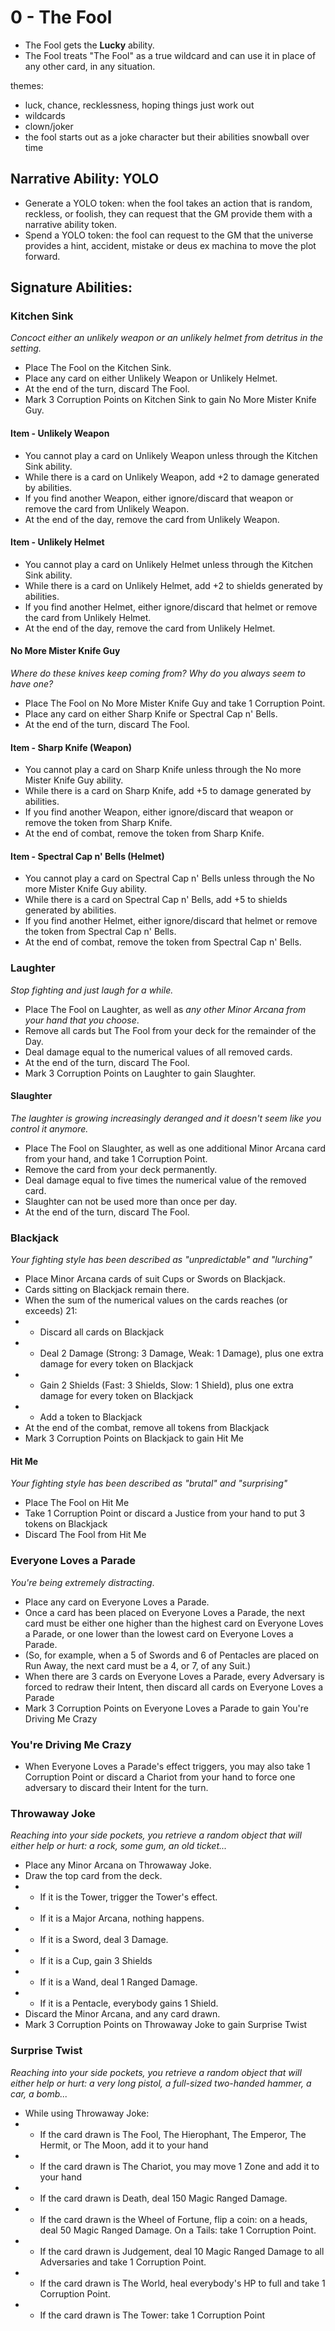 # 0 - The Fool

* The Fool gets the **Lucky** ability.
* The Fool treats "The Fool" as a true wildcard and can use it in place of any other card, in any situation.

themes:
 - luck, chance, recklessness, hoping things just work out
 - wildcards
 - clown/joker
 - the fool starts out as a joke character but their abilities snowball over time

## Narrative Ability: YOLO
* Generate a YOLO token: when the fool takes an action that is random, reckless, or foolish, they can request that the GM provide them with a narrative ability token.
* Spend a YOLO token: the fool can request to the GM that the universe provides a hint, accident, mistake or deus ex machina to move the plot forward.

## Signature Abilities:

### Kitchen Sink
_Concoct either an unlikely weapon or an unlikely helmet from detritus in the setting._

* Place The Fool on the Kitchen Sink.
* Place any card on either Unlikely Weapon or Unlikely Helmet.
* At the end of the turn, discard The Fool.
* Mark 3 Corruption Points on Kitchen Sink to gain No More Mister Knife Guy.

#### Item - Unlikely Weapon
* You cannot play a card on Unlikely Weapon unless through the Kitchen Sink ability.
* While there is a card on Unlikely Weapon, add +2 to damage generated by abilities.
* If you find another Weapon, either ignore/discard that weapon or remove the card from Unlikely Weapon.
* At the end of the day, remove the card from Unlikely Weapon.

#### Item - Unlikely Helmet
* You cannot play a card on Unlikely Helmet unless through the Kitchen Sink ability.
* While there is a card on Unlikely Helmet, add +2 to shields generated by abilities.
* If you find another Helmet, either ignore/discard that helmet or remove the card from Unlikely Helmet.
* At the end of the day, remove the card from Unlikely Helmet.

#### No More Mister Knife Guy
_Where do these knives keep coming from? Why do you always seem to have one?_

* Place The Fool on No More Mister Knife Guy and take 1 Corruption Point.
* Place any card on either Sharp Knife or Spectral Cap n' Bells.
* At the end of the turn, discard The Fool.

#### Item - Sharp Knife (Weapon)
* You cannot play a card on Sharp Knife unless through the No more Mister Knife Guy ability.
* While there is a card on Sharp Knife, add +5 to damage generated by abilities.
* If you find another Weapon, either ignore/discard that weapon or remove the token from Sharp Knife.
* At the end of combat, remove the token from Sharp Knife.

#### Item - Spectral Cap n' Bells (Helmet)
* You cannot play a card on Spectral Cap n' Bells unless through the No more Mister Knife Guy ability.
* While there is a card on Spectral Cap n' Bells, add +5 to shields generated by abilities.
* If you find another Helmet, either ignore/discard that helmet or remove the token from Spectral Cap n' Bells.
* At the end of combat, remove the token from Spectral Cap n' Bells.


### Laughter
_Stop fighting and just laugh for a while._

* Place The Fool on Laughter, as well as _any other Minor Arcana from your hand that you choose_.
* Remove all cards but The Fool from your deck for the remainder of the Day.
* Deal damage equal to the numerical values of all removed cards.
* At the end of the turn, discard The Fool.
* Mark 3 Corruption Points on Laughter to gain Slaughter.

#### Slaughter
_The laughter is growing increasingly deranged and it doesn't seem like you control it anymore._

* Place The Fool on Slaughter, as well as one additional Minor Arcana card from your hand, and take 1 Corruption Point.
* Remove the card from your deck permanently.
* Deal damage equal to five times the numerical value of the removed card.
* Slaughter can not be used more than once per day.
* At the end of the turn, discard The Fool.


### Blackjack
_Your fighting style has been described as "unpredictable" and "lurching"_

* Place Minor Arcana cards of suit Cups or Swords on Blackjack.
* Cards sitting on Blackjack remain there.
* When the sum of the numerical values on the cards reaches (or exceeds) 21:
* * Discard all cards on Blackjack
* * Deal 2 Damage (Strong: 3 Damage, Weak: 1 Damage), plus one extra damage for every token on Blackjack
* * Gain 2 Shields (Fast: 3 Shields, Slow: 1 Shield), plus one extra damage for every token on Blackjack
* * Add a token to Blackjack
* At the end of the combat, remove all tokens from Blackjack
* Mark 3 Corruption Points on Blackjack to gain Hit Me

#### Hit Me
_Your fighting style has been described as "brutal" and "surprising"_

* Place The Fool on Hit Me
* Take 1 Corruption Point or discard a Justice from your hand to put 3 tokens on Blackjack
* Discard The Fool from Hit Me

### Everyone Loves a Parade
_You're being extremely distracting_.

* Place any card on Everyone Loves a Parade.
* Once a card has been placed on Everyone Loves a Parade, the next card must be either one higher than the highest card on Everyone Loves a Parade, or one lower than the lowest card on Everyone Loves a Parade.
* (So, for example, when a 5 of Swords and 6 of Pentacles are placed on Run Away, the next card must be a 4, or 7, of any Suit.)
* When there are 3 cards on Everyone Loves a Parade, every Adversary is forced to redraw their Intent, then discard all cards on Everyone Loves a Parade
* Mark 3 Corruption Points on Everyone Loves a Parade to gain You're Driving Me Crazy

### You're Driving Me Crazy
* When Everyone Loves a Parade's effect triggers, you may also take 1 Corruption Point or discard a Chariot from your hand to force one adversary to discard their Intent for the turn.

### Throwaway Joke
_Reaching into your side pockets, you retrieve a random object that will either help or hurt: a rock, some gum, an old ticket..._

* Place any Minor Arcana on Throwaway Joke.
* Draw the top card from the deck.
* * If it is the Tower, trigger the Tower's effect.
* * If it is a Major Arcana, nothing happens.
* * If it is a Sword, deal 3 Damage.
* * If it is a Cup, gain 3 Shields
* * If it is a Wand, deal 1 Ranged Damage.
* * If it is a Pentacle, everybody gains 1 Shield.
* Discard the Minor Arcana, and any card drawn.
* Mark 3 Corruption Points on Throwaway Joke to gain Surprise Twist

### Surprise Twist
_Reaching into your side pockets, you retrieve a random object that will either help or hurt: a very long pistol, a full-sized two-handed hammer, a car, a bomb..._

* While using Throwaway Joke:
* * If the card drawn is The Fool, The Hierophant, The Emperor, The Hermit, or The Moon, add it to your hand
* * If the card drawn is The Chariot, you may move 1 Zone and add it to your hand
* * If the card drawn is Death, deal 150 Magic Ranged Damage.
* * If the card drawn is the Wheel of Fortune, flip a coin: on a heads, deal 50 Magic Ranged Damage. On a Tails: take 1 Corruption Point.
* * If the card drawn is Judgement, deal 10 Magic Ranged Damage to all Adversaries and take 1 Corruption Point.
* * If the card drawn is The World, heal everybody's HP to full and take 1 Corruption Point.
* * If the card drawn is The Tower: take 1 Corruption Point